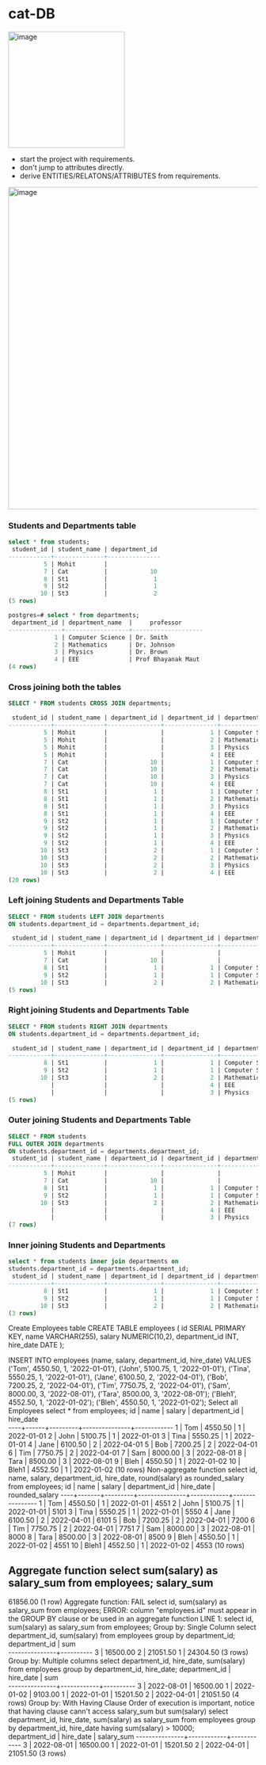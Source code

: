 # cat-DB
<img width="235" alt="image" src="https://user-images.githubusercontent.com/69424250/216411915-175a6245-bad3-4727-85ba-d4c926ad6ceb.png"> <br>
- start the project with requirements. <br>
- don't jump to attributes directly.<br>
- derive ENTITIES/RELATONS/ATTRIBUTES from requirements.

<img width="651" alt="image" src="https://user-images.githubusercontent.com/69424250/216418126-8ead3ce1-3544-4195-81c7-db514848723d.png">


### Students and Departments table
```sql
select * from students;
 student_id | student_name | department_id 
------------+--------------+---------------
          5 | Mohit        |              
          7 | Cat          |            10
          8 | St1          |             1
          9 | St2          |             1
         10 | St3          |             2
(5 rows)

postgres=# select * from departments;
 department_id | department_name  |     professor      
---------------+------------------+--------------------
             1 | Computer Science | Dr. Smith
             2 | Mathematics      | Dr. Johnson
             3 | Physics          | Dr. Brown
             4 | EEE              | Prof Bhayanak Maut
(4 rows)
```

### Cross joining both the tables
```sql
SELECT * FROM students CROSS JOIN departments;

 student_id | student_name | department_id | department_id | department_name  |     professor      
------------+--------------+---------------+---------------+------------------+--------------------
          5 | Mohit        |               |             1 | Computer Science | Dr. Smith
          5 | Mohit        |               |             2 | Mathematics      | Dr. Johnson
          5 | Mohit        |               |             3 | Physics          | Dr. Brown
          5 | Mohit        |               |             4 | EEE              | Prof Bhayanak Maut
          7 | Cat          |            10 |             1 | Computer Science | Dr. Smith
          7 | Cat          |            10 |             2 | Mathematics      | Dr. Johnson
          7 | Cat          |            10 |             3 | Physics          | Dr. Brown
          7 | Cat          |            10 |             4 | EEE              | Prof Bhayanak Maut
          8 | St1          |             1 |             1 | Computer Science | Dr. Smith
          8 | St1          |             1 |             2 | Mathematics      | Dr. Johnson
          8 | St1          |             1 |             3 | Physics          | Dr. Brown
          8 | St1          |             1 |             4 | EEE              | Prof Bhayanak Maut
          9 | St2          |             1 |             1 | Computer Science | Dr. Smith
          9 | St2          |             1 |             2 | Mathematics      | Dr. Johnson
          9 | St2          |             1 |             3 | Physics          | Dr. Brown
          9 | St2          |             1 |             4 | EEE              | Prof Bhayanak Maut
         10 | St3          |             2 |             1 | Computer Science | Dr. Smith
         10 | St3          |             2 |             2 | Mathematics      | Dr. Johnson
         10 | St3          |             2 |             3 | Physics          | Dr. Brown
         10 | St3          |             2 |             4 | EEE              | Prof Bhayanak Maut
(20 rows)
```

### Left joining Students and Departments Table
```sql
SELECT * FROM students LEFT JOIN departments
ON students.department_id = departments.department_id;

 student_id | student_name | department_id | department_id | department_name  |  professor  
------------+--------------+---------------+---------------+------------------+-------------
          5 | Mohit        |               |               |                  | 
          7 | Cat          |            10 |               |                  | 
          8 | St1          |             1 |             1 | Computer Science | Dr. Smith
          9 | St2          |             1 |             1 | Computer Science | Dr. Smith
         10 | St3          |             2 |             2 | Mathematics      | Dr. Johnson
(5 rows)
```

### Right joining Students and Departments Table
```sql
SELECT * FROM students RIGHT JOIN departments
ON students.department_id = departments.department_id;

 student_id | student_name | department_id | department_id | department_name  |     professor      
------------+--------------+---------------+---------------+------------------+--------------------
          8 | St1          |             1 |             1 | Computer Science | Dr. Smith
          9 | St2          |             1 |             1 | Computer Science | Dr. Smith
         10 | St3          |             2 |             2 | Mathematics      | Dr. Johnson
            |              |               |             4 | EEE              | Prof Bhayanak Maut
            |              |               |             3 | Physics          | Dr. Brown
(5 rows)
```
### Outer joining Students and Departments Table

```sql
SELECT * FROM students                       
FULL OUTER JOIN departments
ON students.department_id = departments.department_id;
 student_id | student_name | department_id | department_id | department_name  |     professor      
------------+--------------+---------------+---------------+------------------+--------------------
          5 | Mohit        |               |               |                  | 
          7 | Cat          |            10 |               |                  | 
          8 | St1          |             1 |             1 | Computer Science | Dr. Smith
          9 | St2          |             1 |             1 | Computer Science | Dr. Smith
         10 | St3          |             2 |             2 | Mathematics      | Dr. Johnson
            |              |               |             4 | EEE              | Prof Bhayanak Maut
            |              |               |             3 | Physics          | Dr. Brown
(7 rows)

```

### Inner joining Students and Departments
```sql
select * from students inner join departments on
students.department_id = departments.department_id;
 student_id | student_name | department_id | department_id | department_name  |  professor  
------------+--------------+---------------+---------------+------------------+-------------
          8 | St1          |             1 |             1 | Computer Science | Dr. Smith
          9 | St2          |             1 |             1 | Computer Science | Dr. Smith
         10 | St3          |             2 |             2 | Mathematics      | Dr. Johnson
(3 rows)
```

Create Employees table
CREATE TABLE employees (
  id SERIAL PRIMARY KEY,
  name VARCHAR(255),
  salary NUMERIC(10,2),
  department_id INT,
  hire_date DATE
);

INSERT INTO employees (name, salary, department_id, hire_date)
VALUES 
  ('Tom', 4550.50, 1, '2022-01-01'),
  ('John', 5100.75, 1, '2022-01-01'),
  ('Tina', 5550.25, 1, '2022-01-01'),
  ('Jane', 6100.50, 2, '2022-04-01'),
  ('Bob', 7200.25, 2, '2022-04-01'),
  ('Tim', 7750.75, 2, '2022-04-01'),
  ('Sam', 8000.00, 3, '2022-08-01'),
  ('Tara', 8500.00, 3, '2022-08-01');
  ('Bleh1', 4552.50, 1, '2022-01-02');
  ('Bleh', 4550.50, 1, '2022-01-02');
Select all Employees
select * from employees;
 id | name | salary  | department_id | hire_date  
----+------+---------+---------------+------------
  1 | Tom  | 4550.50 |             1 | 2022-01-01
  2 | John | 5100.75 |             1 | 2022-01-01
  3 | Tina | 5550.25 |             1 | 2022-01-01
  4 | Jane | 6100.50 |             2 | 2022-04-01
  5 | Bob  | 7200.25 |             2 | 2022-04-01
  6 | Tim  | 7750.75 |             2 | 2022-04-01
  7 | Sam  | 8000.00 |             3 | 2022-08-01
  8 | Tara | 8500.00 |             3 | 2022-08-01
  9 | Bleh  | 4550.50 |             1 | 2022-01-02
 10 | Bleh1 | 4552.50 |             1 | 2022-01-02
(10 rows)
Non-aggregate function
select id, name, salary, department_id, hire_date, round(salary) as rounded_salary from employees;
 id | name  | salary  | department_id | hire_date  | rounded_salary 
----+-------+---------+---------------+------------+----------------
  1 | Tom   | 4550.50 |             1 | 2022-01-01 |           4551
  2 | John  | 5100.75 |             1 | 2022-01-01 |           5101
  3 | Tina  | 5550.25 |             1 | 2022-01-01 |           5550
  4 | Jane  | 6100.50 |             2 | 2022-04-01 |           6101
  5 | Bob   | 7200.25 |             2 | 2022-04-01 |           7200
  6 | Tim   | 7750.75 |             2 | 2022-04-01 |           7751
  7 | Sam   | 8000.00 |             3 | 2022-08-01 |           8000
  8 | Tara  | 8500.00 |             3 | 2022-08-01 |           8500
  9 | Bleh  | 4550.50 |             1 | 2022-01-02 |           4551
 10 | Bleh1 | 4552.50 |             1 | 2022-01-02 |           4553
(10 rows)

Aggregate function
 select  sum(salary) as salary_sum from employees;
 salary_sum 
------------
   61856.00
(1 row)
Aggregate function: FAIL
select  id, sum(salary) as salary_sum from employees;
ERROR:  column "employees.id" must appear in the GROUP BY clause or be used in an aggregate function
LINE 1: select  id, sum(salary) as salary_sum from employees;
Group by: Single Column
select department_id, sum(salary) from employees group by department_id; 
 department_id |   sum    
---------------+----------
             3 | 16500.00
             2 | 21051.50
             1 | 24304.50
(3 rows)
Group by: Multiple columns
select department_id, hire_date, sum(salary) from employees group by department_id, hire_date; 
 department_id | hire_date  |   sum    
---------------+------------+----------
             3 | 2022-08-01 | 16500.00
             1 | 2022-01-02 |  9103.00
             1 | 2022-01-01 | 15201.50
             2 | 2022-04-01 | 21051.50
(4 rows)
Group by: With Having Clause
Order of execution is important, notice that having clause cann't access salary_sum but sum(salary)
select department_id, hire_date, sum(salary) as salary_sum from employees group by department_id, hire_date having sum(salary) > 10000;  
 department_id | hire_date  | salary_sum 
---------------+------------+------------
             3 | 2022-08-01 |   16500.00
             1 | 2022-01-01 |   15201.50
             2 | 2022-04-01 |   21051.50
(3 rows)
